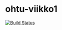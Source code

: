 # ohtu-viikko1

[![Build Status](https://travis-ci.org/pumm1/ohtu-viikko1.svg?branch=master)](https://travis-ci.org/pumm1/ohtu-viikko1)
